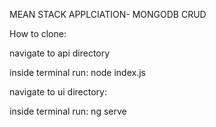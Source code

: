 MEAN STACK APPLCIATION- MONGODB CRUD


How to clone:

navigate to api directory

inside terminal run: node index.js



navigate to ui directory:

inside terminal run: ng serve 
